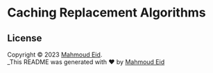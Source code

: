 # Caching Replacement Algorithms


## License

Copyright © 2023 [Mahmoud Eid](https://github.com/Mado007).<br />
_This README was generated with ❤️ by [Mahmoud Eid](https://github.com/Mado007)
